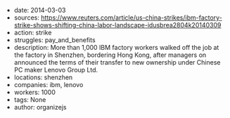 - date: 2014-03-03
- sources: https://www.reuters.com/article/us-china-strikes/ibm-factory-strike-shows-shifting-china-labor-landscape-idusbrea2804k20140309
- action: strike
- struggles: pay_and_benefits
- description: More than 1,000 IBM factory workers walked off the job at the factory in Shenzhen, bordering Hong Kong, after managers on announced the terms of their transfer to new ownership under Chinese PC maker Lenovo Group Ltd.
- locations: shenzhen
- companies: ibm, lenovo
- workers: 1000
- tags: None
- author: organizejs
